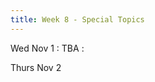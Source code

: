 ```yaml
---
title: Week 8 - Special Topics
---
```


Wed Nov 1
: TBA
   : <!--[Notebook](#), [Solutions](#) -->

Thurs Nov 2
<!-- : **Homework**{: .label .label-blue }Example name, SQL -->
  <!-- : [Solutions](#) -->